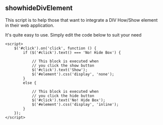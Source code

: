 ## showhideDivElement
This script is to help those that want to integrate a DIV How/Show element in their web application. 

It's quite easy to use. Simply edit the code below to suit your need

	<script> 
		$('#click').on('click', function () { 
			if ($('#click').text() === 'No! Hide Box') { 

				// This block is executed when 
				// you click the show button 
				$('#click').text('Show'); 
				$('#element').css('display', 'none'); 
			} 
			else { 

				// This block is executed when 
				// you click the hide button 
				$('#click').text('No! Hide Box'); 
				$('#element').css('display', 'inline'); 
			} 
		}); 
	</script> 

 
